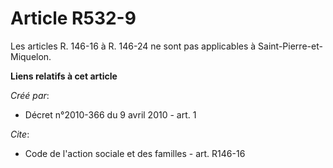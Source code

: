 # Article R532-9

Les articles R. 146-16 à R. 146-24 ne sont pas applicables à Saint-Pierre-et-Miquelon.

**Liens relatifs à cet article**

_Créé par_:

  - Décret n°2010-366 du 9 avril 2010 - art. 1

_Cite_:

  - Code de l'action sociale et des familles - art. R146-16

